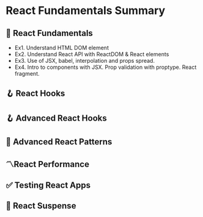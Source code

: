 # React Fundamentals Summary

## 📝 React Fundamentals

- Ex1. Understand HTML DOM element
- Ex2. Understand React API with ReactDOM & React elements
- Ex3. Use of JSX, babel, interpolation and props spread.
- Ex4. Intro to components with JSX. Prop validation with proptype. React fragment.

###

## 🪝 React Hooks

## 🪝 Advanced React Hooks

## 📝 Advanced React Patterns

## 〽️React Performance

## ✅ Testing React Apps

## 💢 React Suspense
